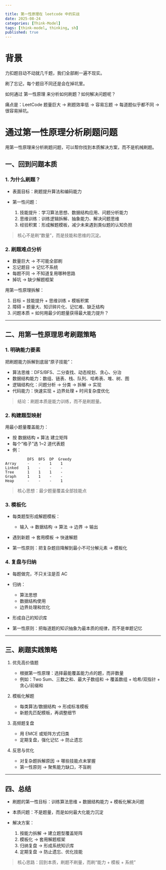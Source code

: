 ```yaml
---

title: 第一性原理在 leetcode 中的实战
date: 2025-08-24
categories: [Think-Model]
tags: [think-model, thinking, sh]
published: true
---
```



# 背景

力扣题目动不动就几千题，我们全部刷一遍不现实。

刷了忘记，每个题目不同还是会在掉坑里。

如何通过 第一性原理 来分析如何刷题？如何解决问题呢？

痛点是：LeetCode 题量巨大 → 刷题效率低 → 容易忘题 → 每道题似乎都不同 → 很容易掉坑。

# 通过第一性原理分析刷题问题

用第一性原理来分析刷题问题，可以帮你找到本质解决方案，而不是机械刷题。

## 一、回到问题本质

### 1. 为什么刷题？

* 表面目标：刷题提升算法和编码能力
* 第一性问题：

  1. 技能提升：学习算法思想、数据结构应用、问题分析能力
  2. 思维训练：训练逻辑拆解、抽象能力、解决问题思维
  3. 经验积累：形成解题模板，减少未来遇到类似题的认知负担

> 核心不是刷“数量”，而是技能和思维的沉淀。

### 2. 刷题难点分析

* 数量巨大 → 不可能全部刷
* 忘记题目 → 记忆不系统
* 每题不同 → 不知道复用哪种思路
* 掉坑 → 缺少解题框架

用第一性原理拆解：

1. 目标 = 技能提升 + 思维训练 + 模板积累
2. 障碍 = 题量大、知识碎片化、记忆难、缺乏结构
3. 问题本质 = 如何用最少的题量获得最大能力提升？

---

## 二、用第一性原理思考刷题策略

### 1. 明确能力要素

把刷题能力拆解到底层“原子技能”：

* 算法思维：DFS/BFS、二分查找、动态规划、贪心、分治
* 数据结构能力：数组、链表、栈、队列、哈希表、堆、树、图
* 逻辑结构化：问题分析 → 分类 → 拆解 → 实现
* 代码能力：快速实现 + 边界处理 + 时间复杂度优化

> 结论：刷题本质是能力训练，而不是刷题量。

### 2. 构建题型映射

用最小题量覆盖能力：

* 按 数据结构 × 算法 建立矩阵
* 每个“格子”选 1\~2 道代表题
* 例：

```
          DFS  BFS  DP  Greedy
Array     -    -    1    1
Linked    1    -    -    -
Tree      1    1    1    -
Graph     1    1    -    -
Heap      -    -    -    1
```

> 核心思想：最少题量覆盖全部技能点

### 3. 模板化

* 每类题型形成解题模板：

  * 输入 → 数据结构 → 算法 → 边界 → 输出
* 遇到新题 → 套用模板 → 快速解题
* 第一性原则：把复杂题目降解到最小不可分解元素 → 模板化

### 4. 复盘与归纳

* 每题做完，不只关注是否 AC
* 归纳：

  * 算法思想
  * 数据结构使用
  * 边界处理和优化
* 形成自己的知识库
* 第一性原则：把每道题的知识抽象为最本质的规律，而不是单题记忆

---

## 三、刷题实践策略

1. 优先高价值题

   * 根据第一性原理：选择最能覆盖能力点的题，而非数量
   * 例如：Two Sum、三数之和、最大子数组和 → 覆盖数组 + 哈希/双指针 + 贪心/前缀和

2. 模板化解题

   * 每类算法/数据结构 → 形成标准模板
   * 新题先匹配模板，再调整细节

3. 高频题复盘

   * 用 EMCE 或矩阵方式归类
   * 定期复盘，强化记忆 → 防止遗忘

4. 反思与优化

   * 对复杂题拆解原因 → 哪些技能点未掌握
   * 第一性原则 → 聚焦能力缺口，不盲刷

---

## 四、总结

* 刷题的第一性目标：训练算法思维 + 数据结构能力 + 模板化解决问题
* 本质问题：不是题量，而是如何最大化能力沉淀
* 解决方案：

  1. 按能力拆解 → 建立题型覆盖矩阵
  2. 模板化 → 套用解题框架
  3. 归纳复盘 → 形成系统知识库
  4. 定期复盘 → 防止遗忘、优化技能

> 核心思路：回到本质，刷题不刷量，而刷“能力 + 模板 + 系统”



